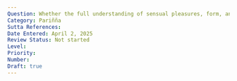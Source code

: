 ```yaml
---
Question: Whether the full understanding of sensual pleasures, form, and feelings is the same?
Category: Pariñña
Sutta References:
Date Entered: April 2, 2025
Review Status: Not started
Level: 
Priority: 
Number: 
Draft: true
---
```

